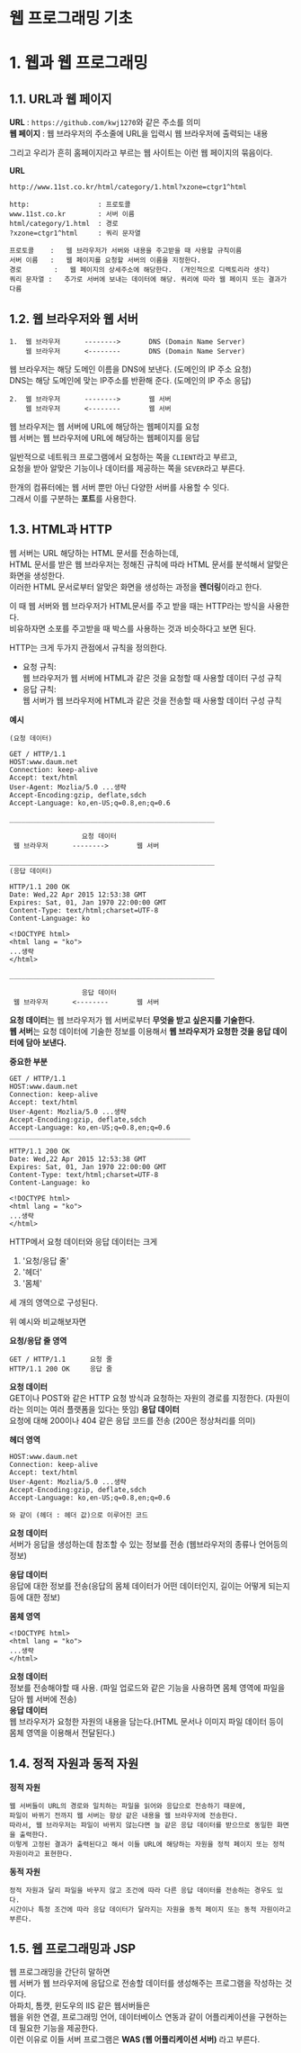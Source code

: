 웹 프로그래밍 기초
=======================
# 1. 웹과 웹 프로그래밍 
## 1.1. URL과 웹 페이지 
**URL** : ```https://github.com/kwj1270```와 같은 주소를 의미     
**웹 페이지** : 웹 브라우저의 주소줄에 URL을 입력시 웹 브라우저에 출력되는 내용    
    
그리고 우리가 흔히 홈페이지라고 부르는 웹 사이트는 이런 웹 페이지의 묶음이다.   
  
**URL**
```
http://www.11st.co.kr/html/category/1.html?xzone=ctgr1^html

http:                 : 프로토콜  
www.11st.co.kr        : 서버 이름 
html/category/1.html  : 경로      
?xzone=ctgr1^html     : 쿼리 문자열

프로토콜    :   웹 브라우저가 서버와 내용을 주고받을 때 사용할 규칙이름
서버 이름   :   웹 페이지를 요청할 서버의 이름을 지정한다.
경로        :   웹 페이지의 상세주소에 해당한다.  (개인적으로 디렉토리라 생각)
쿼리 문자열 :   추가로 서버에 보내는 데이터에 해당. 쿼리에 따라 웹 페이지 또는 결과가 다름    
```
    
## 1.2. 웹 브라우저와 웹 서버
```
1.  웹 브라우저      -------->       DNS (Domain Name Server)     
    웹 브라우저      <--------       DNS (Domain Name Server)
```  
웹 브라우저는 해당 도메인 이름을 DNS에 보낸다.  (도메인의 IP 주소 요청)  
DNS는 해당 도메인에 맞는 IP주소를 반환해 준다.  (도메인의 IP 주소 응답)  
  
```
2.  웹 브라우저      -------->       웹 서버     
    웹 브라우저      <--------       웹 서버
```  
웹 브라우저는 웹 서버에 URL에 해당하는 웹페이지를 요청  
웹 서버는 웹 브라우저에 URL에 해당하는 웹페이지를 응답
  
일반적으로 네트워크 프로그램에서 요청하는 쪽을 ```CLIENT```라고 부르고,  
요청을 받아 알맞은 기능이나 데이터를 제공하는 쪽을 ```SEVER```라고 부른다.  
  
한개의 컴퓨터에는 웹 서버 뿐만 아닌 다양한 서버를 사용할 수 잇다.  
그래서 이를 구분하는 **포트**를 사용한다.
   
## 1.3. HTML과 HTTP  
웹 서버는 URL 해당하는 HTML 문서를 전송하는데,    
HTML 문서를 받은 웹 브라우저는 정해진 규칙에 따라 HTML 문서를 분석해서 알맞은 화면을 생성한다.      
이러한 HTML 문서로부터 알맞은 화면을 생성하는 과정을 **렌더링**이라고 한다.  
  
이 때 웹 서버와 웹 브라우저가 HTML문서를 주고 받을 때는 HTTP라는 방식을 사용한다.   
비유하자면 소포를 주고받을 때 박스를 사용하는 것과 비슷하다고 보면 된다.   
  
HTTP는 크게 두가지 관점에서 규칙을 정의한다.  
  
* 요청 규칙:  
  웹 브라우저가 웹 서버에 HTML과 같은 것을 요청할 때 사용할 데이터 구성 규칙   
* 응답 규칙:  
  웹 서버가 웹 브라우저에 HTML과 같은 것을 전송할 때 사용할 데이터 구성 규칙

**예시**
```
(요청 데이터)

GET / HTTP/1.1
HOST:www.daum.net
Connection: keep-alive
Accept: text/html
User-Agent: Mozlia/5.0 ...생략
Accept-Encoding:gzip, deflate,sdch
Accept-Language: ko,en-US;q=0.8,en;q=0.6

___________________________________________________

                  요청 데이터 
 웹 브라우저      -------->       웹 서버     

___________________________________________________
(응답 데이터)

HTTP/1.1 200 OK
Date: Wed,22 Apr 2015 12:53:38 GMT
Expires: Sat, 01, Jan 1970 22:00:00 GMT
Content-Type: text/html;charset=UTF-8
Content-Language: ko

<!DOCTYPE html>
<html lang = "ko">
...생략
</html>

___________________________________________________

                  응답 데이터 
 웹 브라우저      <--------       웹 서버     

```
**요청 데이터**는 웹 브라우저가 웹 서버로부터 **무엇을 받고 싶은지를 기술한다.**      
**웹 서버**는 요청 데이터에 기술한 정보를 이용해서 **웹 브라우저가 요청한 것을 응답 데이터에 담아 보낸다.**    

**중요한 부분**
```
GET / HTTP/1.1
HOST:www.daum.net
Connection: keep-alive
Accept: text/html
User-Agent: Mozlia/5.0 ...생략
Accept-Encoding:gzip, deflate,sdch
Accept-Language: ko,en-US;q=0.8,en;q=0.6
_____________________________________________

HTTP/1.1 200 OK
Date: Wed,22 Apr 2015 12:53:38 GMT
Expires: Sat, 01, Jan 1970 22:00:00 GMT
Content-Type: text/html;charset=UTF-8
Content-Language: ko

<!DOCTYPE html>
<html lang = "ko">
...생략
</html>
```
HTTP메서 요청 데이터와 응답 데이터는 크게     
  
1. '요청/응답 줄'    
2. '헤더'  
3. '몸체'  
  
세 개의 영역으로 구성된다.    
    
위 예시와 비교해보자면    
  
**요청/응답 줄 영역**
```
GET / HTTP/1.1      요청 줄  
HTTP/1.1 200 OK     응답 줄
```
**요청 데이터**  
GET이나 POST와 같은 HTTP 요청 방식과 요청하는 자원의 경로를 지정한다. (자원이라는 의미는 여러 플랫폼을 있다는 뜻임) 
**응답 데이터**  
요청에 대해 200이나 404 같은 응답 코드를 전송 (200은 정상처리를 의미)  
  
**헤더 영역**
```
HOST:www.daum.net
Connection: keep-alive
Accept: text/html
User-Agent: Mozlia/5.0 ...생략
Accept-Encoding:gzip, deflate,sdch
Accept-Language: ko,en-US;q=0.8,en;q=0.6

와 같이 (헤더 : 헤더 값)으로 이루어진 코드
```
**요청 데이터**      
서버가 응답을 생성하는데 참조할 수 있는 정보를 전송 (웹브라우저의 종류나 언어등의 정보)       
  
**응답 데이터**      
응답에 대한 정보를 전송(응답의 몸체 데이터가 어떤 데이터인지, 길이는 어떻게 되는지 등에 대한 정보)       
      
**몸체 영역**  
```
<!DOCTYPE html>
<html lang = "ko">
...생략
</html>
```
**요청 데이터**    
정보를 전송해야할 때 사용. (파일 업로드와 같은 기능을 사용하면 몸체 영역에 파일을 담아 웹 서버에 전송)   
**응답 데이터**    
웹 브라우저가 요청한 자원의 내용을 담는다.(HTML 문서나 이미지 파일 데이터 등이 몸체 영역을 이용해서 전달된다.)  
      
## 1.4. 정적 자원과 동적 자원
**정적 자원**
```
웹 서버들이 URL의 경로와 일치하는 파일을 읽어와 응답으로 전송하기 때문에, 
파일이 바뀌기 전까지 웹 서버는 항상 같은 내용을 웹 브라우저에 전송한다.  
따라서, 웹 브라우저는 파일이 바뀌지 않는다면 늘 같은 응답 데이터를 받으므로 동일한 화면을 출력한다.
이렇게 고정된 결과가 출력된다고 해서 이들 URL에 해당하는 자원을 정적 페이지 또는 정적 자원이라고 표현한다.  
```
**동적 자원**
```
정적 자원과 달리 파일을 바꾸지 않고 조건에 따라 다른 응답 데이터를 전송하는 경우도 있다.  
시간이나 특정 조건에 따라 응답 데이터가 달라지는 자원을 동적 페이지 또는 동적 자원이라고 부른다. 
```
     
## 1.5. 웹 프로그래밍과 JSP
웹 프로그래밍을 간단히 말하면    
웹 서버가 웹 브라우저에 응답으로 전송할 데이터를 생성해주는 프로그램을 작성하는 것이다.    
아파치, 톰캣, 윈도우의 IIS 같은 웹서버들은    
웹을 위한 연결, 프로그래밍 언어, 데이터베이스 연동과 같이 어플리케이션을 구현하는데 필요한 기능을 제공한다.   
이런 이유로 이들 서버 프로그램은 **WAS (웹 어플리케이션 서버)** 라고 부른다.    
